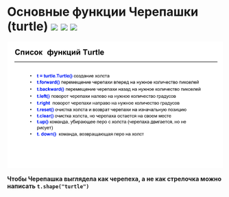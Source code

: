 # Основные функции Черепашки (turtle) <img src="https://vk.com/emoji/e/f09f90a2.png" height="30px"/> <img src="https://vk.com/emoji/e/f09f90a2.png" height="30px"/> <img src="https://vk.com/emoji/e/f09f90a2.png" height="30px"/>

<img src="image_assets/turtle.png"/>

**Чтобы Черепашка выглядела как черепеха, а не как стрелочка можно написать `t.shape("turtle")`**